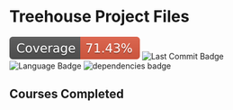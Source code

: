 # Treehouse Project Files

![Coverage Badge](https://github.com/DannyShort/treehouse/blob/master/coverage/badge.svg) ![Last Commit Badge](https://img.shields.io/github/last-commit/dannyshort/treehouse) ![Language Badge](https://img.shields.io/github/languages/top/dannyshort/treehouse) ![dependencies badge](https://img.shields.io/librariesio/github/dannyshort/treehouse)

## Courses Completed
